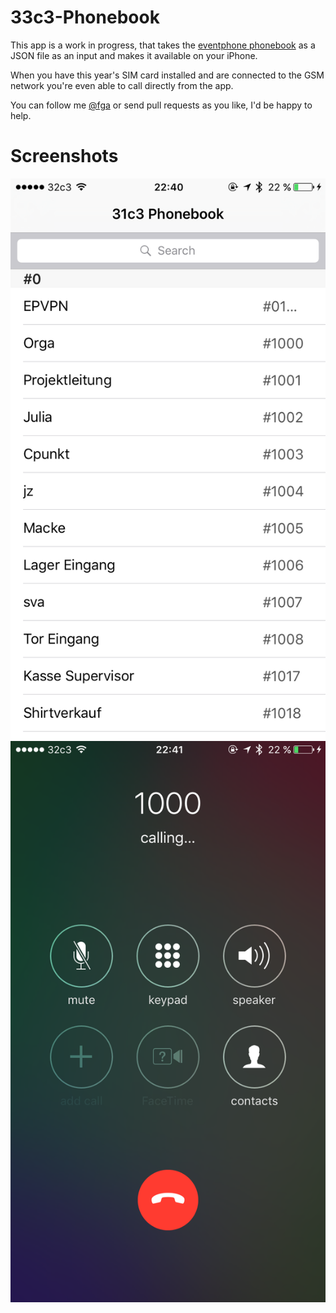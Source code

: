 33c3-Phonebook
==============

This app is a work in progress, that takes the [eventphone phonebook](https://www.eventphone.de/guru2/phonebook) as a JSON file as an input and makes it available on your iPhone.

When you have this year's SIM card installed and are connected to the GSM network you're even able to call directly from the app.
 
You can follow me [@fga](http://twitter.com/fga) or send pull requests as you like, I'd be happy to help.

# Screenshots
![List](https://raw.githubusercontent.com/finngaida/32c3-Phonebook/master/screenshots/1.png)
![Call](https://raw.githubusercontent.com/finngaida/32c3-Phonebook/master/screenshots/2.png)